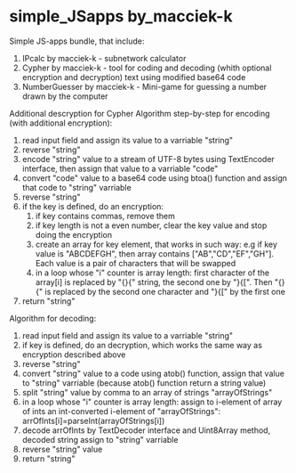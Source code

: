 # simple_JSapps by_macciek-k


Simple JS-apps bundle, that include:
1. IPcalc by macciek-k - subnetwork calculator
2. Cypher by macciek-k - tool for coding and decoding (whith optional encryption and decryption) text using modified base64 code
3. NumberGuesser by macciek-k - Mini-game for guessing a number drawn by the computer

Additional descryption for Cypher
Algorithm step-by-step for encoding (with additional encryption):
1. read input field and assign its value to a varriable "string"
2. reverse "string"
3. encode "string" value to a stream of UTF-8 bytes using TextEncoder interface, then assign that value to a varriable "code"
4. convert "code" value to a base64 code using btoa() function and assign that code to "string" varriable
5. reverse "string"
6. if the key is defined, do an encryption:
   1. if key contains commas, remove them
   2. if key length is not a even number, clear the key value and stop doing the encryption
   3. create an array for key element, that works in such way: e.g if key value is "ABCDEFGH", then array contains ["AB","CD","EF","GH"]. Each value is a pair of characters that will be swapped
   4. in a loop whose "i" counter is array length: first character of the array[i] is replaced by "{}{" string, the second one by "}{[". Then "{}{" is replaced by the second one character and "}{[" by the first one
7. return "string"

Algorithm for decoding:
1. read input field and assign its value to a varriable "string"
2. if key is defined, do an decryption, which works the same way as encryption described above
3. reverse "string"
4. convert "string" value to a code using atob() function, assign that value to "string" varriable (because atob() function return a string value)
5. split "string" value by comma to an array of strings "arrayOfStrings"
6. in a loop whose "i" counter is array length: assign to i-element of array of ints an int-converted i-element of "arrayOfStrings": arrOfInts[i]=parseInt(arrayOfStrings[i])
7. decode arrOfInts by TextDecoder interface and Uint8Array method, decoded string assign to "string" varriable
8. reverse "string" value
9. return "string"
